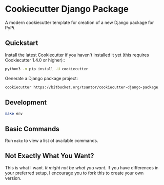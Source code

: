 # Cookiecutter Django Package

A modern cookiecutter template for creation of a new Django package for PyPi.

## Quickstart

Install the latest Cookiecutter if you haven't installed it yet (this requires
Cookiecutter 1.4.0 or higher)::

```bash
python3 -m pip install -U cookiecutter
```

Generate a Django package project:

```bash
cookiecutter https://bitbucket.org/tsantor/cookiecutter-django-package.git
```

## Development

```bash
make env
```

## Basic Commands

Run `make` to view a list of available commands.

## Not Exactly What You Want?

This is what I want. _It might not be what you want_. If you have differences in your preferred setup, I encourage you to fork this to create your own version.
